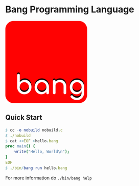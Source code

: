 # Bang Programming Language

![logo](./logo/logo-256.png)

## Quick Start

```nim
$ cc -o nobuild nobuild.c
$ ./nobuild
$ cat <<EOF >hello.bang
proc main() {
    write("Hello, World\n");
}
EOF
$ ./bin/bang run hello.bang
```

For more information do `./bin/bang help`
